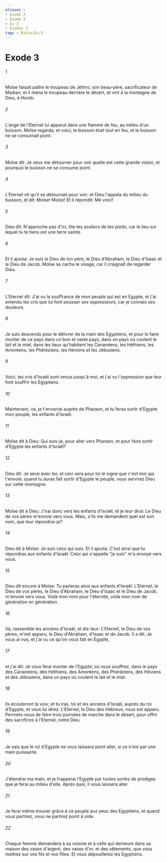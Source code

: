 ```yaml
---
aliases : 
- Exode 3
- Exode 3
- Ex 3
- Exodus 3
tags : Bible/Ex/3
---
```


# Exode 3

###### 1
Moïse faisait paître le troupeau de Jéthro, son beau-père, sacrificateur de Madian; et il mena le troupeau derrière le désert, et vint à la montagne de Dieu, à Horeb.
###### 2
L'ange de l'Eternel lui apparut dans une flamme de feu, au milieu d'un buisson. Moïse regarda; et voici, le buisson était tout en feu, et le buisson ne se consumait point.
###### 3
Moïse dit: Je veux me détourner pour voir quelle est cette grande vision, et pourquoi le buisson ne se consume point.
###### 4
L'Eternel vit qu'il se détournait pour voir; et Dieu l'appela du milieu du buisson, et dit: Moïse! Moïse! Et il répondit: Me voici!
###### 5
Dieu dit: N'approche pas d'ici, ôte tes souliers de tes pieds, car le lieu sur lequel tu te tiens est une terre sainte.
###### 6
Et il ajouta: Je suis le Dieu de ton père, le Dieu d'Abraham, le Dieu d'Isaac et le Dieu de Jacob. Moïse se cacha le visage, car il craignait de regarder Dieu.
###### 7
L'Eternel dit: J'ai vu la souffrance de mon peuple qui est en Egypte, et j'ai entendu les cris que lui font pousser ses oppresseurs, car je connais ses douleurs.
###### 8
Je suis descendu pour le délivrer de la main des Egyptiens, et pour le faire monter de ce pays dans un bon et vaste pays, dans un pays où coulent le lait et le miel, dans les lieux qu'habitent les Cananéens, les Héthiens, les Amoréens, les Phéréziens, les Héviens et les Jébusiens.
###### 9
Voici, les cris d'Israël sont venus jusqu'à moi, et j'ai vu l'oppression que leur font souffrir les Egyptiens.
###### 10
Maintenant, va, je t'enverrai auprès de Pharaon, et tu feras sortir d'Egypte mon peuple, les enfants d'Israël.
###### 11
Moïse dit à Dieu: Qui suis-je, pour aller vers Pharaon, et pour faire sortir d'Egypte les enfants d'Israël?
###### 12
Dieu dit: Je serai avec toi; et ceci sera pour toi le signe que c'est moi qui t'envoie: quand tu auras fait sortir d'Egypte le peuple, vous servirez Dieu sur cette montagne.
###### 13
Moïse dit à Dieu: J'irai donc vers les enfants d'Israël, et je leur dirai: Le Dieu de vos pères m'envoie vers vous. Mais, s'ils me demandent quel est son nom, que leur répondrai-je?
###### 14
Dieu dit à Moïse: Je suis celui qui suis. Et il ajouta: C'est ainsi que tu répondras aux enfants d'Israël: Celui qui s'appelle "je suis" m'a envoyé vers vous.
###### 15
Dieu dit encore à Moïse: Tu parleras ainsi aux enfants d'Israël: L'Eternel, le Dieu de vos pères, le Dieu d'Abraham, le Dieu d'Isaac et le Dieu de Jacob, m'envoie vers vous. Voilà mon nom pour l'éternité, voilà mon nom de génération en génération.
###### 16
Va, rassemble les anciens d'Israël, et dis-leur: L'Eternel, le Dieu de vos pères, m'est apparu, le Dieu d'Abraham, d'Isaac et de Jacob. Il a dit: Je vous ai vus, et j'ai vu ce qu'on vous fait en Egypte,
###### 17
et j'ai dit: Je vous ferai monter de l'Egypte, où vous souffrez, dans le pays des Cananéens, des Héthiens, des Amoréens, des Phéréziens, des Héviens et des Jébusiens, dans un pays où coulent le lait et le miel.
###### 18
Ils écouteront ta voix; et tu iras, toi et les anciens d'Israël, auprès du roi d'Egypte, et vous lui direz: L'Eternel, le Dieu des Hébreux, nous est apparu. Permets-nous de faire trois journées de marche dans le désert, pour offrir des sacrifices à l'Eternel, notre Dieu.
###### 19
Je sais que le roi d'Egypte ne vous laissera point aller, si ce n'est par une main puissante.
###### 20
J'étendrai ma main, et je frapperai l'Egypte par toutes sortes de prodiges que je ferai au milieu d'elle. Après quoi, il vous laissera aller.
###### 21
Je ferai même trouver grâce à ce peuple aux yeux des Egyptiens, et quand vous partirez, vous ne partirez point à vide.
###### 22
Chaque femme demandera à sa voisine et à celle qui demeure dans sa maison des vases d'argent, des vases d'or, et des vêtements, que vous mettrez sur vos fils et vos filles. Et vous dépouillerez les Egyptiens.
